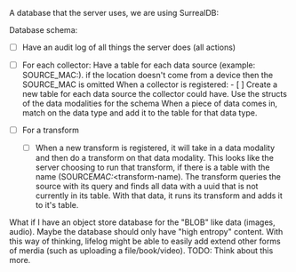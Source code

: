 A database that the server uses, we are using SurrealDB:

Database schema:

- [ ] Have an audit log of all things the server does (all actions)
- [ ] For each collector:
      Have a table for each data source (example: SOURCE_MAC:<data-modality>). if the location doesn't come from a device then the SOURCE_MAC is omitted
      When a collector is registered: - [ ] Create a new table for each data source the collector could have. Use the structs of the data modalities for the schema
      When a piece of data comes in, match on the data type and add it to the table for that data type.

- [ ] For a transform
  - [ ] When a new transform is registered, it will take in a data modality and then do a transform on that data modality. This looks like the server choosing to run that transform, if there is a table with the name (SOURCE*MAC:<data-modality>*<transform-name). The transform queries the source with its query and finds all data with a uuid that is not currently in its table. With that data, it runs its transform and adds it to it's table.

What if I have an object store database for the "BLOB" like data (images, audio). Maybe the database should only have "high entropy" content. With this way of thinking, lifelog might be able to easily add extend other forms of merdia (such as uploading a file/book/video). TODO: Think about this more.
